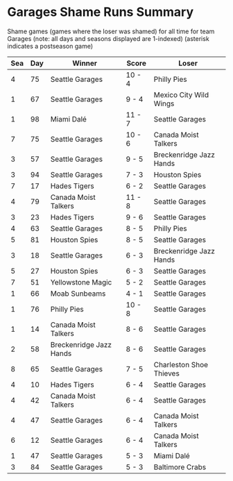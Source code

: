 # Garages Shame Runs Summary



Shame games (games where the loser was shamed) for all time for team Garages (note: all days and seasons displayed are 1-indexed) (asterisk indicates a postseason game)


| Sea | Day | Winner | Score | Loser | 
| ------ |------ |------ |------ |------ |
| 4 | 75 | Seattle Garages | 10 - 4 | Philly Pies | 
| 1 | 67 | Seattle Garages | 9 - 4 | Mexico City Wild Wings | 
| 1 | 98 | Miami Dalé | 11 - 7 | Seattle Garages | 
| 7 | 75 | Seattle Garages | 10 - 6 | Canada Moist Talkers | 
| 3 | 57 | Seattle Garages | 9 - 5 | Breckenridge Jazz Hands | 
| 3 | 94 | Seattle Garages | 7 - 3 | Houston Spies | 
| 7 | 17 | Hades Tigers | 6 - 2 | Seattle Garages | 
| 4 | 79 | Canada Moist Talkers | 11 - 8 | Seattle Garages | 
| 3 | 23 | Hades Tigers | 9 - 6 | Seattle Garages | 
| 4 | 63 | Seattle Garages | 8 - 5 | Philly Pies | 
| 5 | 81 | Houston Spies | 8 - 5 | Seattle Garages | 
| 3 | 18 | Seattle Garages | 6 - 3 | Breckenridge Jazz Hands | 
| 5 | 27 | Houston Spies | 6 - 3 | Seattle Garages | 
| 7 | 51 | Yellowstone Magic | 5 - 2 | Seattle Garages | 
| 1 | 66 | Moab Sunbeams | 4 - 1 | Seattle Garages | 
| 1 | 76 | Philly Pies | 10 - 8 | Seattle Garages | 
| 1 | 14 | Canada Moist Talkers | 8 - 6 | Seattle Garages | 
| 2 | 58 | Breckenridge Jazz Hands | 8 - 6 | Seattle Garages | 
| 8 | 65 | Seattle Garages | 7 - 5 | Charleston Shoe Thieves | 
| 4 | 10 | Hades Tigers | 6 - 4 | Seattle Garages | 
| 4 | 42 | Canada Moist Talkers | 6 - 4 | Seattle Garages | 
| 4 | 47 | Seattle Garages | 6 - 4 | Canada Moist Talkers | 
| 6 | 12 | Seattle Garages | 6 - 4 | Canada Moist Talkers | 
| 1 | 47 | Seattle Garages | 5 - 3 | Miami Dalé | 
| 3 | 84 | Seattle Garages | 5 - 3 | Baltimore Crabs | 


